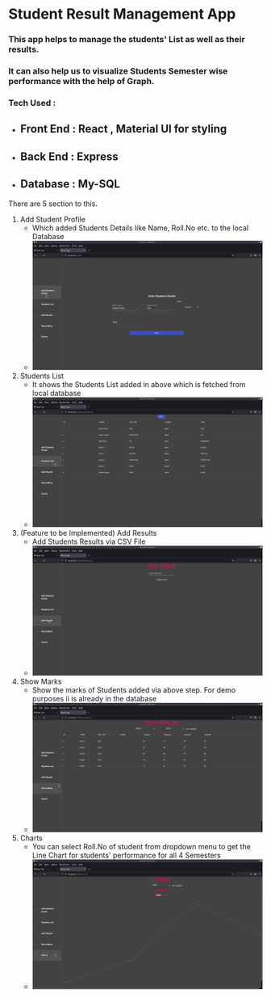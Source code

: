 # **Student Result Management App**

### This app helps to manage the students' List as well as their results.

### It can also help us to visualize Students Semester wise performance with the help of Graph.

### Tech Used :

- ## Front End : React , Material UI for styling
    
- ## Back End : Express
    
- ## Database : My-SQL
    

There are 5 section to this.

1.  Add Student Profile
    - Which added Students Details like Name, Roll.No etc. to the local Database
    - <img src="client/images/screenshot1.png" > 
2.  Students List
    - It shows the Students List added in above which is fetched from local database
    - <img src="client/images/Screenshot2.png" >
3.  (Feature to be Implemented) Add Results
    - Add Students Results via CSV File
    - <img src="client/images/S3.png" >
4.  Show Marks
    - Show the marks of Students added via above step. For demo purposes ii is already in the database
    - <img src="client/images/s4.png" >
5.  Charts
    - You can select Roll.No of student from dropdown menu to get the Line Chart for students' performance for all 4 Semesters
    - <img src="client/images/s5.png" >
